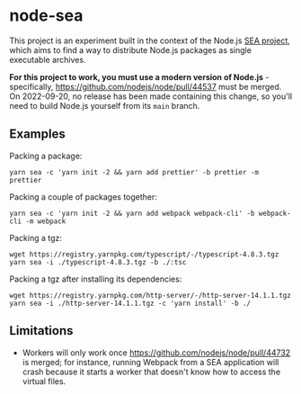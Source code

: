 # node-sea

This project is an experiment built in the context of the Node.js [SEA project](https://github.com/nodejs/single-executable/), which aims to find a way to distribute Node.js packages as single executable archives.

**For this project to work, you must use a modern version of Node.js** - specifically, https://github.com/nodejs/node/pull/44537 must be merged. On 2022-09-20, no release has been made containing this change, so you'll need to build Node.js yourself from its `main` branch.

## Examples

Packing a package:

```
yarn sea -c 'yarn init -2 && yarn add prettier' -b prettier -m prettier
```

Packing a couple of packages together:

```
yarn sea -c 'yarn init -2 && yarn add webpack webpack-cli' -b webpack-cli -m webpack
```

Packing a tgz:

```
wget https://registry.yarnpkg.com/typescript/-/typescript-4.8.3.tgz
yarn sea -i ./typescript-4.8.3.tgz -b ./:tsc
```

Packing a tgz after installing its dependencies:

```
wget https://registry.yarnpkg.com/http-server/-/http-server-14.1.1.tgz
yarn sea -i ./http-server-14.1.1.tgz -c 'yarn install' -b ./
```

## Limitations

- Workers will only work once https://github.com/nodejs/node/pull/44732 is merged; for instance, running Webpack from a SEA application will crash because it starts a worker that doesn't know how to access the virtual files.
